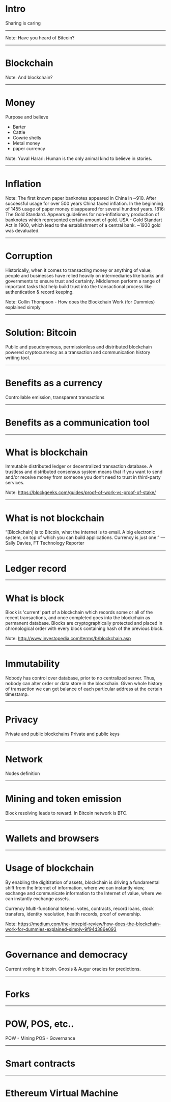 # Intro
Sharing is caring

---

<!-- .slide: data-background="./lib/img/bitcoin-perfecthue.jpg" -->
Note: Have you heard of Bitcoin?

---

<!-- .slide: data-background="./lib/img/blockchain.jpg" -->
# Blockchain

Note: And blockchain?

---

# Money

Purpose and believe

- Barter
- Cattle
- Cowrie shells
- Metal money
- paper currency

Note: Yuval Harari: Human is the only animal kind to believe in stories.

---

# Inflation

Note: The first known paper banknotes appeared in China in ~910. After successful usage for over 500 years China faced inflation.
In the beginning of 1455 usage of paper money disappeared for several hundred years. 
1816: The Gold Standard. 
Appears guidelines for non-inflationary production of banknotes which represented certain amount of gold.
USA - Gold Standart Act in 1900, which lead to the establishment of a central bank.
~1930 gold was devaluated.


---

# Corruption
 Historically, when it comes to transacting money or anything of value, people and businesses have relied heavily on intermediaries like banks and governments to ensure trust and certainty. Middlemen perform a range of important tasks that help build trust into the transactional process like authentication & record keeping.

Note: Collin Thompson - How does the Blockchain Work (for Dummies) explained simply

---

# Solution: Bitcoin

Public and pseudonymous, permissionless and distributed blockchain powered cryptocurrency as a transaction and communication history writing tool.

---

# Benefits as a currency

Controllable emission, transparent transactions

---

# Benefits as a communication tool

---

# What is blockchain

Immutable distributed ledger or decentralized transaction database.
A trustless and distributed consensus system means that if you want to send and/or receive money from someone you don’t need to trust in third-party services.

Note: https://blockgeeks.com/guides/proof-of-work-vs-proof-of-stake/

---

# What is not blockchain
“[Blockchain] is to Bitcoin, what the internet is to email. A big electronic system, on top of which you can build applications. Currency is just one.” — Sally Davies, FT Technology Reporter

---

# Ledger record

---

# What is block
Block is 'current' part of a blockchain which records some or all of the recent transactions, and once completed goes into the blockchain as permanent database. Blocks are cryptographically protected and placed in chronological order with every block containing hash of the previous block.

Note: http://www.investopedia.com/terms/b/blockchain.asp

---

# Immutability
Nobody has control over database, prior to no centralized server. Thus, nobody can alter order or data store in the blockchain. Given whole history of transaction we can get balance of each particular address at the certain timestamp.

---

# Privacy
Private and public blockchains
Private and public keys

---

# Network
Nodes definition

---

# Mining and token emission
Block resolving leads to reward. In Bitcoin network is BTC.

---

# Wallets and browsers

---

# Usage of blockchain
By enabling the digitization of assets, blockchain is driving a fundamental shift from the Internet of information, where we can instantly view, exchange and communicate information to the Internet of value, where we can instantly exchange assets.

Currency
Multi-functional tokens: votes, contracts, record loans, stock transfers, identity resolution, health records, proof of ownership.

Note: https://medium.com/the-intrepid-review/how-does-the-blockchain-work-for-dummies-explained-simply-9f94d386e093

---

# Governance and democracy
Current voting in bitcoin.
Gnosis & Augur oracles for predictions.

---

# Forks

---

# POW, POS, etc..

POW - Mining
POS - Governance


---

# Smart contracts

---

# Ethereum Virtual Machine
